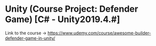 # Unity (Course Project: Defender Game) [C# - Unity2019.4.#] 
Link to the course -> https://www.udemy.com/course/awesome-builder-defender-game-in-unity/

